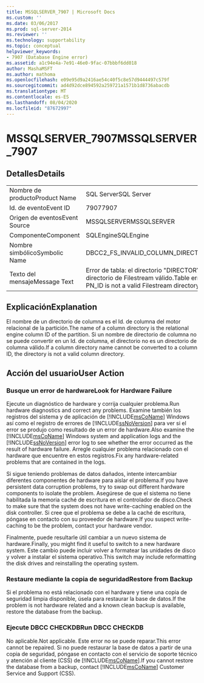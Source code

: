 ```yaml
---
title: MSSQLSERVER_7907 | Microsoft Docs
ms.custom: ''
ms.date: 03/06/2017
ms.prod: sql-server-2014
ms.reviewer: ''
ms.technology: supportability
ms.topic: conceptual
helpviewer_keywords:
- 7907 (Database Engine error)
ms.assetid: a1c94e4a-7e91-46e0-9fac-07bbbf6dd018
author: MashaMSFT
ms.author: mathoma
ms.openlocfilehash: e09e95d9a2416ae54c40f5c8e57d9444497c579f
ms.sourcegitcommit: ad4d92dce894592a259721a1571b1d8736abacdb
ms.translationtype: MT
ms.contentlocale: es-ES
ms.lasthandoff: 08/04/2020
ms.locfileid: "87672997"
---
```

# <a name="mssqlserver_7907"></a><span data-ttu-id="4b67e-102">MSSQLSERVER_7907</span><span class="sxs-lookup"><span data-stu-id="4b67e-102">MSSQLSERVER_7907</span></span>
    
## <a name="details"></a><span data-ttu-id="4b67e-103">Detalles</span><span class="sxs-lookup"><span data-stu-id="4b67e-103">Details</span></span>  
  
|||  
|-|-|  
|<span data-ttu-id="4b67e-104">Nombre de producto</span><span class="sxs-lookup"><span data-stu-id="4b67e-104">Product Name</span></span>|<span data-ttu-id="4b67e-105">SQL Server</span><span class="sxs-lookup"><span data-stu-id="4b67e-105">SQL Server</span></span>|  
|<span data-ttu-id="4b67e-106">Id. de evento</span><span class="sxs-lookup"><span data-stu-id="4b67e-106">Event ID</span></span>|<span data-ttu-id="4b67e-107">7907</span><span class="sxs-lookup"><span data-stu-id="4b67e-107">7907</span></span>|  
|<span data-ttu-id="4b67e-108">Origen de eventos</span><span class="sxs-lookup"><span data-stu-id="4b67e-108">Event Source</span></span>|<span data-ttu-id="4b67e-109">MSSQLSERVER</span><span class="sxs-lookup"><span data-stu-id="4b67e-109">MSSQLSERVER</span></span>|  
|<span data-ttu-id="4b67e-110">Componente</span><span class="sxs-lookup"><span data-stu-id="4b67e-110">Component</span></span>|<span data-ttu-id="4b67e-111">SQLEngine</span><span class="sxs-lookup"><span data-stu-id="4b67e-111">SQLEngine</span></span>|  
|<span data-ttu-id="4b67e-112">Nombre simbólico</span><span class="sxs-lookup"><span data-stu-id="4b67e-112">Symbolic Name</span></span>|<span data-ttu-id="4b67e-113">DBCC2_FS_INVALID_COLUMN_DIRECTORY</span><span class="sxs-lookup"><span data-stu-id="4b67e-113">DBCC2_FS_INVALID_COLUMN_DIRECTORY</span></span>|  
|<span data-ttu-id="4b67e-114">Texto del mensaje</span><span class="sxs-lookup"><span data-stu-id="4b67e-114">Message Text</span></span>|<span data-ttu-id="4b67e-115">Error de tabla: el directorio "DIRECTORY" de la partición con id. PN_ID no es un directorio de Filestream válido.</span><span class="sxs-lookup"><span data-stu-id="4b67e-115">Table error: The directory 'DIRECTORY' in partition ID PN_ID is not a valid Filestream directory.</span></span>|  
  
## <a name="explanation"></a><span data-ttu-id="4b67e-116">Explicación</span><span class="sxs-lookup"><span data-stu-id="4b67e-116">Explanation</span></span>  
 <span data-ttu-id="4b67e-117">El nombre de un directorio de columna es el Id. de columna del motor relacional de la partición.</span><span class="sxs-lookup"><span data-stu-id="4b67e-117">The name of a column directory is the relational engine column ID of the partition.</span></span> <span data-ttu-id="4b67e-118">Si un nombre de directorio de columna no se puede convertir en un Id. de columna, el directorio no es un directorio de columna válido.</span><span class="sxs-lookup"><span data-stu-id="4b67e-118">If a column directory name cannot be converted to a column ID, the directory is not a valid column directory.</span></span>  
  
## <a name="user-action"></a><span data-ttu-id="4b67e-119">Acción del usuario</span><span class="sxs-lookup"><span data-stu-id="4b67e-119">User Action</span></span>  
  
### <a name="look-for-hardware-failure"></a><span data-ttu-id="4b67e-120">Busque un error de hardware</span><span class="sxs-lookup"><span data-stu-id="4b67e-120">Look for Hardware Failure</span></span>  
 <span data-ttu-id="4b67e-121">Ejecute un diagnóstico de hardware y corrija cualquier problema.</span><span class="sxs-lookup"><span data-stu-id="4b67e-121">Run hardware diagnostics and correct any problems.</span></span> <span data-ttu-id="4b67e-122">Examine también los registros del sistema y de aplicación de [!INCLUDE[msCoName](../../includes/msconame-md.md)] Windows así como el registro de errores de [!INCLUDE[ssNoVersion](../../includes/ssnoversion-md.md)] para ver si el error se produjo como resultado de un error de hardware.</span><span class="sxs-lookup"><span data-stu-id="4b67e-122">Also examine the [!INCLUDE[msCoName](../../includes/msconame-md.md)] Windows system and application logs and the [!INCLUDE[ssNoVersion](../../includes/ssnoversion-md.md)] error log to see whether the error occurred as the result of hardware failure.</span></span> <span data-ttu-id="4b67e-123">Arregle cualquier problema relacionado con el hardware que encuentre en estos registros.</span><span class="sxs-lookup"><span data-stu-id="4b67e-123">Fix any hardware-related problems that are contained in the logs.</span></span>  
  
 <span data-ttu-id="4b67e-124">Si sigue teniendo problemas de datos dañados, intente intercambiar diferentes componentes de hardware para aislar el problema.</span><span class="sxs-lookup"><span data-stu-id="4b67e-124">If you have persistent data corruption problems, try to swap out different hardware components to isolate the problem.</span></span> <span data-ttu-id="4b67e-125">Asegúrese de que el sistema no tiene habilitada la memoria caché de escritura en el controlador de disco.</span><span class="sxs-lookup"><span data-stu-id="4b67e-125">Check to make sure that the system does not have write-caching enabled on the disk controller.</span></span> <span data-ttu-id="4b67e-126">Si cree que el problema se debe a la caché de escritura, póngase en contacto con su proveedor de hardware.</span><span class="sxs-lookup"><span data-stu-id="4b67e-126">If you suspect write-caching to be the problem, contact your hardware vendor.</span></span>  
  
 <span data-ttu-id="4b67e-127">Finalmente, puede resultarle útil cambiar a un nuevo sistema de hardware.</span><span class="sxs-lookup"><span data-stu-id="4b67e-127">Finally, you might find it useful to switch to a new hardware system.</span></span> <span data-ttu-id="4b67e-128">Este cambio puede incluir volver a formatear las unidades de disco y volver a instalar el sistema operativo.</span><span class="sxs-lookup"><span data-stu-id="4b67e-128">This switch may include reformatting the disk drives and reinstalling the operating system.</span></span>  
  
### <a name="restore-from-backup"></a><span data-ttu-id="4b67e-129">Restaure mediante la copia de seguridad</span><span class="sxs-lookup"><span data-stu-id="4b67e-129">Restore from Backup</span></span>  
 <span data-ttu-id="4b67e-130">Si el problema no está relacionado con el hardware y tiene una copia de seguridad limpia disponible, úsela para restaurar la base de datos.</span><span class="sxs-lookup"><span data-stu-id="4b67e-130">If the problem is not hardware related and a known clean backup is available, restore the database from the backup.</span></span>  
  
### <a name="run-dbcc-checkdb"></a><span data-ttu-id="4b67e-131">Ejecute DBCC CHECKDB</span><span class="sxs-lookup"><span data-stu-id="4b67e-131">Run DBCC CHECKDB</span></span>  
 <span data-ttu-id="4b67e-132">No aplicable.</span><span class="sxs-lookup"><span data-stu-id="4b67e-132">Not applicable.</span></span> <span data-ttu-id="4b67e-133">Este error no se puede reparar.</span><span class="sxs-lookup"><span data-stu-id="4b67e-133">This error cannot be repaired.</span></span> <span data-ttu-id="4b67e-134">Si no puede restaurar la base de datos a partir de una copia de seguridad, póngase en contacto con el servicio de soporte técnico y atención al cliente (CSS) de [!INCLUDE[msCoName](../../includes/msconame-md.md)].</span><span class="sxs-lookup"><span data-stu-id="4b67e-134">If you cannot restore the database from a backup, contact [!INCLUDE[msCoName](../../includes/msconame-md.md)] Customer Service and Support (CSS).</span></span>  
  
  
